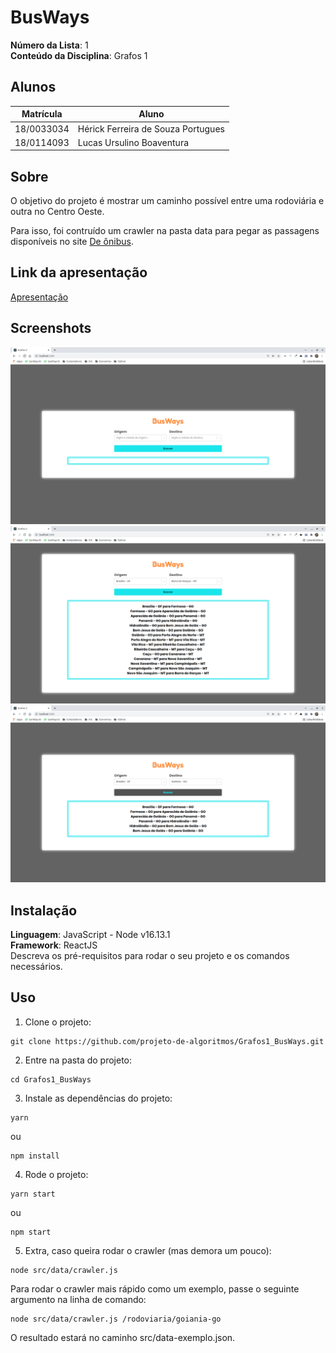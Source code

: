 # BusWays

**Número da Lista**: 1<br>
**Conteúdo da Disciplina**: Grafos 1<br>

## Alunos
|Matrícula | Aluno |
| -- | -- |
| 18/0033034  |  Hérick Ferreira de Souza Portugues |
| 18/0114093  |  Lucas Ursulino Boaventura |

## Sobre
O objetivo do projeto é mostrar um caminho possível entre uma rodoviária e outra no Centro Oeste.

Para isso, foi contruído um crawler na pasta data para pegar as passagens disponíveis no site [De ônibus](https://deonibus.com/).

## Link da apresentação
[Apresentação](./apresentacao-LucasHerick.mp4)

## Screenshots
![Imagem 1](./src/assets/image1.png)
![Imagem 2](./src/assets/image2.png)
![Imagem 3](./src/assets/image3.png)

## Instalação
**Linguagem**: JavaScript - Node v16.13.1<br>
**Framework**: ReactJS<br>
Descreva os pré-requisitos para rodar o seu projeto e os comandos necessários.

## Uso
1. Clone o projeto:
```
git clone https://github.com/projeto-de-algoritmos/Grafos1_BusWays.git
```

2. Entre na pasta do projeto:
```
cd Grafos1_BusWays
```

3. Instale as dependências do projeto:
```
yarn
```
ou
```
npm install
```

4. Rode o projeto:
```
yarn start
```
ou
```
npm start
```

5. Extra, caso queira rodar o crawler (mas demora um pouco):
```
node src/data/crawler.js
```
Para rodar o crawler mais rápido como um exemplo, passe o seguinte argumento na linha de comando:
```
node src/data/crawler.js /rodoviaria/goiania-go
```
O resultado estará no caminho src/data-exemplo.json.





